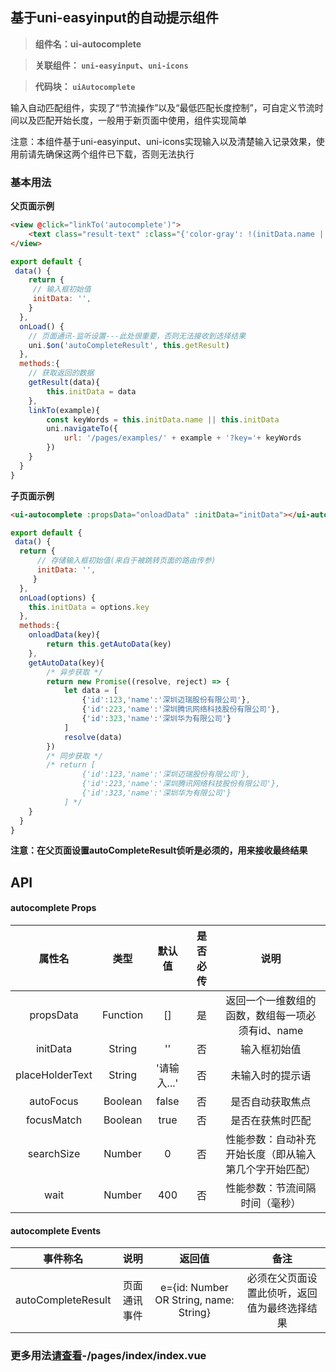 
## 基于uni-easyinput的自动提示组件
> **组件名：ui-autocomplete**

> **关联组件： `uni-easyinput`、`uni-icons`**

> **代码块： `uiAutocomplete`**

输入自动匹配组件，实现了“节流操作”以及“最低匹配长度控制”，可自定义节流时间以及匹配开始长度，一般用于新页面中使用，组件实现简单


注意：本组件基于uni-easyinput、uni-icons实现输入以及清楚输入记录效果，使用前请先确保这两个组件已下载，否则无法执行

### 基本用法

**父页面示例**
```html
<view @click="linkTo('autocomplete')">
	<text class="result-text" :class="{'color-gray': !(initData.name || initData)}">{{ initData.name || initData || '请选择' }}</text>
</view>
```

```javascript
export default {
 data() {
	return {
	 // 输入框初始值
	 initData: '',
	}
  },
  onLoad() {
	// 页面通讯-监听设置---此处很重要，否则无法接收到选择结果
  	uni.$on('autoCompleteResult', this.getResult)
  },
  methods:{
    // 获取返回的数据
    getResult(data){
    	this.initData = data
    },
    linkTo(example){
    	const keyWords = this.initData.name || this.initData
    	uni.navigateTo({
    		url: '/pages/examples/' + example + '?key='+ keyWords
    	})
    }
  }
}
```

**子页面示例**

```html
<ui-autocomplete :propsData="onloadData" :initData="initData"></ui-autocomplete>
```

```javascript
export default {
 data() {
  return {
	  // 存储输入框初始值(来自于被跳转页面的路由传参)
	  initData: '',
	 }
  },
  onLoad(options) {
  	this.initData = options.key
  },
  methods:{
    onloadData(key){
    	return this.getAutoData(key)
    },
    getAutoData(key){
    	/* 异步获取 */
    	return new Promise((resolve, reject) => {
    		let data = [
    			{'id':123,'name':'深圳迈瑞股份有限公司'},
    			{'id':223,'name':'深圳腾讯网络科技股份有限公司'},
    			{'id':323,'name':'深圳华为有限公司'}
    		]
    		resolve(data)
    	})
    	/* 同步获取 */
    	/* return [
    			{'id':123,'name':'深圳迈瑞股份有限公司'},
    			{'id':223,'name':'深圳腾讯网络科技股份有限公司'},
    			{'id':323,'name':'深圳华为有限公司'}
    		] */
    }
  }
}
```
**注意：在父页面设置autoCompleteResult侦听是必须的，用来接收最终结果**


## API

#### autocomplete Props 

|属性名|类型|默认值|是否必传|说明|
|:-:|:-:|:-:|:-:|:-:|
|propsData|Function|[]|是|返回一个一维数组的函数，数组每一项必须有id、name|
|initData|String|''|否|输入框初始值|
|placeHolderText|String|'请输入...'|否|未输入时的提示语|
|autoFocus|Boolean|false|否|是否自动获取焦点|
|focusMatch|Boolean|true|否|是否在获焦时匹配|
|searchSize|Number|0|否|性能参数：自动补充开始长度（即从输入第几个字开始匹配）|
|wait|Number|400|否|性能参数：节流间隔时间（毫秒）|

#### autocomplete Events

|事件称名|说明|返回值|备注|
|:-:|:-:|:-:|:-:|
|autoCompleteResult|页面通讯事件|e={id: Number OR String, name: String}| 必须在父页面设置此侦听，返回值为最终选择结果 |

### 更多用法[请查看](https://github.com/jie100/ui-plugins.git)-/pages/index/index.vue